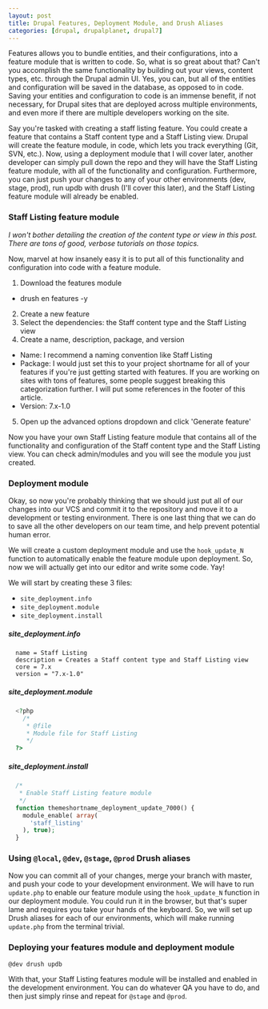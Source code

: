 ```yaml
---
layout: post
title: Drupal Features, Deployment Module, and Drush Aliases
categories: [drupal, drupalplanet, drupal7]
---
```


Features allows you to bundle entities, and their configurations, into a feature module that is written to code. So, what is so great about that? Can't you accomplish the same functionality by building out your views, content types, etc. through the Drupal admin UI. Yes, you can, but all of the entities and configuration will be saved in the database, as opposed to in code. Saving your entities and configuration to code is an immense benefit, if not necessary, for Drupal sites that are deployed across multiple environments, and even more if there are multiple developers working on the site.

Say you're tasked with creating a staff listing feature. You could create a feature that contains a Staff content type and a Staff Listing view. Drupal will create the feature module, in code, which lets you track everything (Git, SVN, etc.). Now, using a deployment module that I will cover later, another developer can simply pull down the repo and they will have the Staff Listing feature module, with all of the functionality and configuration. Furthermore, you can just push your changes to any of your other environments (dev, stage, prod), run updb with drush (I'll cover this later), and the Staff Listing feature module will already be enabled.

### Staff Listing feature module

*I won't bother detailing the creation of the content type or view in this post. There are tons of good, verbose tutorials on those topics.*

Now, marvel at how insanely easy it is to put all of this functionality and configuration into code with a feature module.

1. Download the features module
  * drush en features -y
2. Create a new feature
3. Select the dependencies: the Staff content type and the Staff Listing view
4. Create a name, description, package, and version
  * Name: I recommend a naming convention like Staff Listing
  * Package: I would just set this to your project shortname for all of your features if you're just getting started with features. If you are working on sites with tons of features, some people suggest breaking this categorization further. I will put some references in the footer of this article.
  * Version: 7.x-1.0
5. Open up the advanced options dropdown and click 'Generate feature'

Now you have your own Staff Listing feature module that contains all of the functionality and configuration of the Staff content type and the Staff Listing view. You can check admin/modules and you will see the module you just created.

### Deployment module

Okay, so now you're probably thinking that we should just put all of our changes into our VCS and commit it to the repository and move it to a development or testing environment. There is one last thing that we can do to save all the other developers on our team time, and help prevent potential human error.

We will create a custom deployment module and use the `hook_update_N` function to automatically enable the feature module upon deployment. So, now we will actually get into our editor and write some code. Yay!

We will start by creating these 3 files:

* `site_deployment.info`
* `site_deployment.module`
* `site_deployment.install`

##### site_deployment.info

```
  name = Staff Listing
  description = Creates a Staff content type and Staff Listing view
  core = 7.x
  version = "7.x-1.0"
```

##### site_deployment.module

```php
  <?php
    /*
     * @file
     * Module file for Staff Listing
     */
  ?>
```

##### site_deployment.install

```php
  /*
   * Enable Staff Listing feature module
   */
  function themeshortname_deployment_update_7000() {
    module_enable( array(
      'staff_listing'
    ), true);
  }
```

### Using `@local`, `@dev`, `@stage`, `@prod` Drush aliases

Now you can commit all of your changes, merge your branch with master, and push your code to your development environment. We will have to run `update.php` to enable our feature module using the `hook_update_N` function in our deployment module. You could run it in the browser, but that's super lame and requires you take your hands of the keyboard. So, we will set up Drush aliases for each of our environments, which will make running `update.php` from the terminal trivial.

### Deploying your features module and deployment module

```
@dev drush updb
```

With that, your Staff Listing features module will be installed and enabled in the development environment. You can do whatever QA you have to do, and then just simply rinse and repeat for `@stage` and `@prod`.
